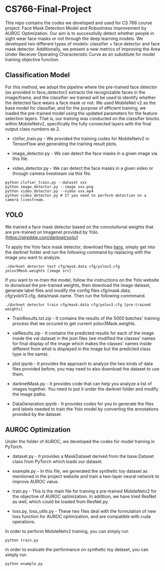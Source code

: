 # CS766-Final-Project
This repo contains the codes we developed and used for CS 766 course project: Face Mask Detection Model and Robustness Improvement by AUROC Optimization.
Our aim is to successfully detect whether people in sight wear face masks or not through the deep learning models.
We developed two different types of models: classifier + face detector and face mask detector.
Additionally, we present a new metrics of improving the Area Under Receiver Operating Characteristic Curve as an substitute for model training objective function.


## Classification Model
For this method, we adopt the pipeline where the pre-trained face detector (as provided in face_detector/) extracts the recognizable faces in the image/frame, 
and the classifier we trained will be used to identify whether the detected face wears a face mask or not. We used MobileNet v2 as the base model for classifier, 
and for the purpose of efficient training, we loaded the pre-trained model using the updated parameters for the feature selection layers. 
That is, our training was conducted on the classifier blocks within MobileNetv2, specifically the fully connected layers with the final output class numbers as 2.

* clsfier_train.py - We provided the training codes for MobileNetv2 in TensorFlow and generating the training result plots.

* image_detector.py - We can detect the face masks in a given image via this file.

* video_detector.py - We can detect the face masks in a given video or through camera livestream via this file.

```
python clsfier_train.py --dataset xxx
python image_detector.py --image xxx.png
python video_detector.py --video xxx.mp4
python video_detector.py # If you need to perform detection on a camera livestream.
```

## YOLO
We trained a face mask detector based on the convolutional weights that are pre-trained on Imagenet provided by Yolo. (https://pjreddie.com/darknet/yolo/)

To apply the Yolo face mask detector, download files [here](https://drive.google.com/file/d/1hiyMlHLiKMsIoHI7jAlCgpOa7eYFYoAh/view?usp=sharing), simply get into the darknet folder and run the following command by replacing with the image you want to analyze.
```
./darknet detector test cfg/mask.data cfg/yolov3.cfg yolov3Mask.weights [image src]
```
If you want to re-train the model, follow the instructions on the Yolo website to donwload the pre-trained weights, then download the image dataset, generate label files and modify the config files cfg/mask.data, cfg/yoloV3.cfg, data/mask.name. Then run the following commmand.
```
./darknet detector train cfg/mask.data cfg/yolov3.cfg [pre-trained weights]
```
* TrainResults.txt.zip - It contains the results of the 5000 batches' training process that we occured to get current yolov3Mask.weights. 

* valResults.zip - It contains the predicted results for each of the image inside the val dataset in the json files (we modified the classes' names for final display of the image which makes the classes' names inside different from what is displayed in the image but the predicted class type is the same). 

* plot.ipynb - It provides the approach to analyze the two kinds of data files provided before, you may need to also download the dataset to use them.

* darknetMask.py - It provides code that can help you analyze a list of images together. You need to put it under the darknet folder and modify the image paths.

* DataGeneration.ipynb - It provides codes for you to generate the files and labels needed to train the Yolo model by converting the annotations provided by the dataset.

## AUROC Optimization
Under the folder of AUROC, we developed the codes for model training in PyTorch. 

* dataset.py - It provides a MaskDataset derived from the base Dataset class from PyTorch which loads our dataset.

* example.py - In this file, we generated the synthetic toy dataset as mentioned in the project website and train a two-layer neural network to improve AUROC value.

* train.py - This is the main file for training a pre-trained MobileNetv2 for the objective of AUROC optimization. In addition, we have tried ResNet as well, which could be loaded from ResNet.py.

* loss.py, loss_utils.py - These two files deal with the formulation of new loss function for AUROC optimization, and are compatible with cuda operations.

In order to perform MobileNetv2 training, you can simply run
```
python train.py
```
In order to evaluate the performance on synthetic toy dataset, you can simply run
```
python example.py
```
